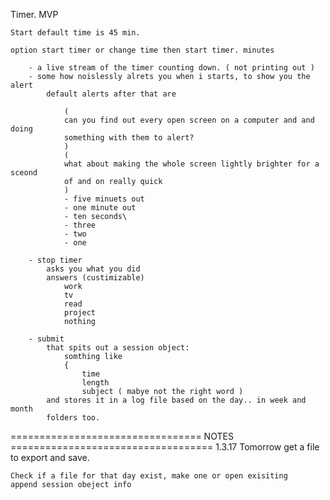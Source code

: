 Timer. MVP

    Start default time is 45 min.
    
    option start timer or change time then start timer. minutes 

        - a live stream of the timer counting down. ( not printing out )
        - some how noislessly alrets you when i starts, to show you the alert
            default alerts after that are 
                
                (
                can you find out every open screen on a computer and and doing
                something with them to alert?
                )
                (
                what about making the whole screen lightly brighter for a sceond
                of and on really quick
                )
                - five minuets out
                - one minute out
                - ten seconds\
                - three
                - two 
                - one

        - stop timer
            asks you what you did
            answers (custimizable)
                work
                tv
                read
                project
                nothing

        - submit
            that spits out a session object:
                somthing like
                {
                    time
                    length
                    subject ( mabye not the right word )  
            and stores it in a log file based on the day.. in week and month
            folders too. 



================================= NOTES ===================================
1.3.17
    Tomorrow get a file to export and save.
        
    Check if a file for that day exist, make one or open exisiting
    append session obeject info
